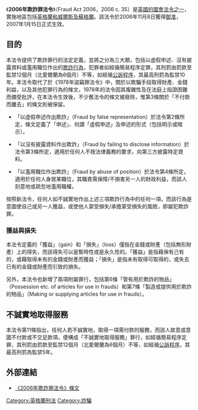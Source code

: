 《**2006年欺詐罪法令**》（Fraud Act 2006，2006 c.
35）是[英國的](https://zh.wikipedia.org/wiki/英國 "wikilink")[國會法令之一](https://zh.wikipedia.org/wiki/國會法令 "wikilink")，實施地區包括[英格蘭和威爾斯及](../Page/英格蘭和威爾斯.md "wikilink")[蘇格蘭](../Page/蘇格蘭.md "wikilink")。該法令於2006年11月8日獲得[御准](../Page/御准.md "wikilink")，2007年1月15日正式生效。

## 目的

本法令提供了欺詐罪行的法定定義，並將之分為三大類，包括以虛假申述、沒有披露資料或濫用職位作出的[欺詐行為](https://zh.wikipedia.org/wiki/欺詐 "wikilink")，犯罪者如經循簡易程序定罪，其刑罰由罰款至監禁12個月（北愛爾蘭為6個月）不等，如經循[公訴程序](https://zh.wikipedia.org/wiki/公訴 "wikilink")，其最高刑罰為監禁10年。本法令取代了於《1978年盜竊罪法令》中，關於以欺騙手段取得財產、金錢利益，以及其他犯罪行為的條文，1978年的法令因其複雜性及在法庭上指證困難而備受批評，在本法令生效後，不少舊法令的條文被廢除，惟第3條關於「不付款而離去」的條文則被保留。

  - 「以虛假申述作出欺詐」（Fraud by false
    representation）於法令第2條所定，條文定義了「申述」、何謂「虛假申述」及申述的形式（包括明示或暗示）。

<!-- end list -->

  - 「以沒有披露資料作出欺詐」（Fraud by failing to disclose
    information）於法令第3條所定，適用於任何人不按法律義務的要求，向第三方披露特定資料。

<!-- end list -->

  - 「以濫用職位作出欺詐」（Fraud by abuse of
    position）於法令第4條所定，適用於任何人身居某職位，其職責需保障/不損害另一人的財政利益，而該人刻意地或疏忽地濫用職權。

按照新法令，任何人如不誠實地作出上述三項欺詐行為中的任何一項，而該行為是意圖使自己或另一人獲益，或使他人蒙受損失/承擔蒙受損失的風險，即屬犯欺詐罪。

### 獲益與損失

本法令定義的「獲益」（gain）和「損失」（loss）僅指在金錢或財產（包括無形財產）上的得失，而該得失可以是暫時性或是永久性的。「獲益」是指藉保有己有的，或藉取得未有的金錢或財產而獲益；「損失」是指未有取得可取得的，或失去已有的金錢或財產而引致的損失。

另外，本法令也新增了兩項附屬罪行，包括第6條「管有用於欺詐的物品」（Possession etc. of articles for use in
frauds）和第7條「製造或提供用於欺詐的物品」（Making or supplying articles for use in
frauds）。

## 不誠實地取得服務

本法令第11條指出，任何人若不誠實地，取得一項需付款的服務，而該人故意或意圖不付款或不交足款項，便構成「不誠實地取得服務」罪行，如經循簡易程序定罪，其刑罰由罰款至監禁12個月（北愛爾蘭為6個月）不等，如經循[公訴程序](https://zh.wikipedia.org/wiki/公訴 "wikilink")，其最高刑罰為監禁5年。

## 外部連結

  - [《2006年欺詐罪法令》條文](http://www.opsi.gov.uk/acts/acts2006/ukpga_20060035_en_1)


[Category:英格蘭刑法](https://zh.wikipedia.org/wiki/Category:英格蘭刑法 "wikilink")
[Category:詐騙](https://zh.wikipedia.org/wiki/Category:詐騙 "wikilink")